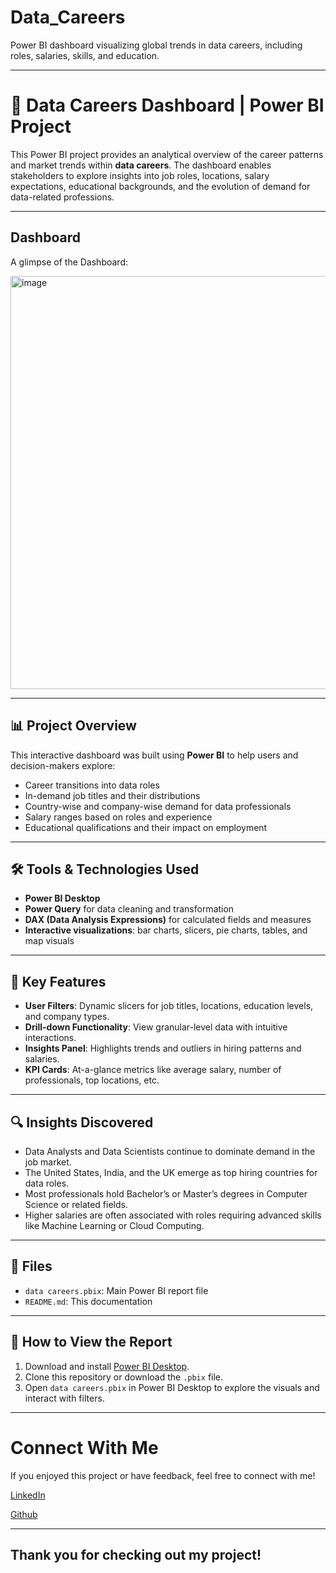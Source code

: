 # Data_Careers
Power BI dashboard visualizing global trends in data careers, including roles, salaries, skills, and education.

---

# 💼 Data Careers Dashboard | Power BI Project

This Power BI project provides an analytical overview of the career patterns and market trends within **data careers**. The dashboard enables stakeholders to explore insights into job roles, locations, salary expectations, educational backgrounds, and the evolution of demand for data-related professions.

---

## Dashboard

A glimpse of the Dashboard:

<img width="661" alt="image" src="https://github.com/user-attachments/assets/bd6ed7c5-51e2-4df6-8d45-eac64e437bed" />

---

## 📊 Project Overview

This interactive dashboard was built using **Power BI** to help users and decision-makers explore:

- Career transitions into data roles
- In-demand job titles and their distributions
- Country-wise and company-wise demand for data professionals
- Salary ranges based on roles and experience
- Educational qualifications and their impact on employment

---

## 🛠 Tools & Technologies Used

- **Power BI Desktop**
- **Power Query** for data cleaning and transformation
- **DAX (Data Analysis Expressions)** for calculated fields and measures
- **Interactive visualizations**: bar charts, slicers, pie charts, tables, and map visuals

---

## 📌 Key Features

- **User Filters**: Dynamic slicers for job titles, locations, education levels, and company types.
- **Drill-down Functionality**: View granular-level data with intuitive interactions.
- **Insights Panel**: Highlights trends and outliers in hiring patterns and salaries.
- **KPI Cards**: At-a-glance metrics like average salary, number of professionals, top locations, etc.

---

## 🔍 Insights Discovered

- Data Analysts and Data Scientists continue to dominate demand in the job market.
- The United States, India, and the UK emerge as top hiring countries for data roles.
- Most professionals hold Bachelor’s or Master’s degrees in Computer Science or related fields.
- Higher salaries are often associated with roles requiring advanced skills like Machine Learning or Cloud Computing.

---

## 📂 Files

- `data careers.pbix`: Main Power BI report file
- `README.md`: This documentation

---

## 🚀 How to View the Report

1. Download and install [Power BI Desktop](https://powerbi.microsoft.com/desktop/).
2. Clone this repository or download the `.pbix` file.
3. Open `data careers.pbix` in Power BI Desktop to explore the visuals and interact with filters.

---

# Connect With Me

If you enjoyed this project or have feedback, feel free to connect with me!

[LinkedIn](https://www.linkedin.com/in/akshitha-thatla/) 

[Github](https://github.com/Akshitha-git06)

---

## Thank you for checking out my project!
